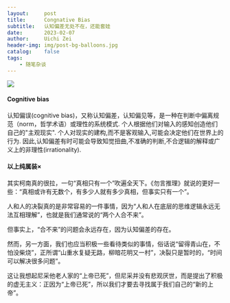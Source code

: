 ```yaml
---
layout:     post
title:      Congnative Bias
subtitle:   认知偏差无处不在，还能套娃
date:       2023-02-07
author:     Uichi Zei
header-img: img/post-bg-balloons.jpg
catalog:    false
tags:
    - 随笔杂谈
---
```


![]({{site.baseurl}}/img/logo.png)

#### Cognitive bias

认知偏误(cognitive bias)，又称认知偏差，认知偏见等，是一种在判断中偏离规范（norm，哲学术语）或理性的系统模式. 个人根据他们对输入的感知创造他们自己的"主观现实". 个人对现实的建构,而不是客观输入,可能会决定他们在世界上的行为. 因此,认知偏差有时可能会导致知觉扭曲,不准确的判断,不合逻辑的解释或广义上的非理性(irrationality).

#### 以上纯属装×

其实柯南真的很拉，一句“真相只有一个”吹遍全天下。《勿言推理》就说的更好一些：“真相或许有无数个，有多少人就有多少真相，但事实只有一个”。

人和人的决裂真的是非常容易的一件事情，因为“人和人在底层的思维逻辑永远无法互相理解”，也就是我们通常说的“两个人合不来”。

但事实上，“合不来”的问题会永远存在，因为认知偏差的存在。

然而，另一方面，我们也应当积极一些看待类似的事情，俗话说“留得青山在，不怕没柴烧”，正所谓“山重水复疑无路，柳暗花明又一村”，决裂只是暂时的，“时间可以解决很多问题”。

这让我想起尼采他老人家的“上帝已死”，但尼采并没有悲观厌世，而是提出了积极的虚无主义：正因为“上帝已死”，所以我们才要去寻找属于我们自己的“新的上帝”。
